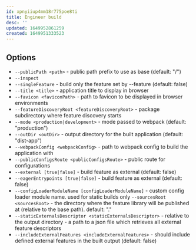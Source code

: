 ```yaml
---
id: xpnyiiup4mm18r775poe8ti
title: Engineer build
desc: ''
updated: 1649952861259
created: 1649951333523
---
```


## Options

  - `--publicPath <path>` - public path prefix to use as base (default: "/")
  - `--inspect`
  - `--singleFeature` - build only the feature set by --feature (default: false)
  - `--title <title>` - application title to display in browser
  - `--favicon <faviconPath>` - path to favicon to be displayed in browser environments
  - `--featureDiscoveryRoot <featureDiscoveryRoot>` - package subdirectory where feature discovery starts
  - `--mode <production|development>` - mode passed to webpack (default: "production")
  - `--outDir <outDir>` - output directory for the built application (default: "dist-app")
  - `--webpackConfig <webpackConfig>` - path to webpack config to build the application with
  - `--publicConfigsRoute <publicConfigsRoute>` - public route for configurations
  - `--external [true|false]` - build feature as external (default: false)
  - `--eagerEntrypoints [true|false]` - build feature as external (default: false)
  - `--configLoaderModuleName [configLoaderModuleName]` - custom config loader module name. used for static builds only
  `--sourcesRoot <sourcesRoot>` - the directory where the feature library will be published at (relative to the base path). default: "."
  - `--staticExternalsDescriptor <staticExternalsDescriptor>` - relative to the output directory - a path to a json file which retrieves all external feature descriptors
  - `--includeExternalFeatures <includeExternalFeatures>` - should include defined external features in the built output (default: false)
